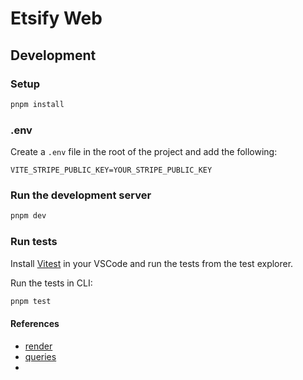 # Etsify Web

## Development

### Setup

```bash
pnpm install
```

### .env

Create a `.env` file in the root of the project and add the following:

```env
VITE_STRIPE_PUBLIC_KEY=YOUR_STRIPE_PUBLIC_KEY
```

### Run the development server

```bash
pnpm dev
```

### Run tests

Install [Vitest](https://marketplace.visualstudio.com/items?itemName=vitest.explorer) in your VSCode and run the tests from the test explorer.

Run the tests in CLI:

```bash
pnpm test
```


#### References

- [render](https://testing-library.com/docs/react-testing-library/api#render)
- [queries](https://testing-library.com/docs/queries/about/)
- 


